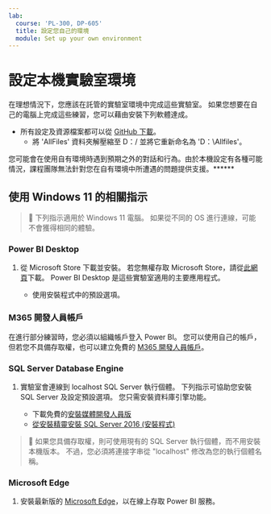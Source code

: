 ```yaml
---
lab:
  course: 'PL-300, DP-605'
  title: 設定您自己的環境
  module: Set up your own environment
---
```


# 設定本機實驗室環境

在理想情況下，您應該在託管的實驗室環境中完成這些實驗室。 如果您想要在自己的電腦上完成這些練習，您可以藉由安裝下列軟體達成。

- 所有設定及資源檔案都可以從 [GitHub 下載](https://github.com/MicrosoftLearning/PL-300-Microsoft-Power-BI-Data-Analyst/raw/Main/AllfilesDownload.zip)。
  - 將 'AllFiles' 資料夾解壓縮至 D：/ 並將它重新命名為 'D：\Allfiles\'。

您可能會在使用自有環境時遇到預期之外的對話和行為。由於本機設定有各種可能情況，課程團隊無法針對您在自有環境中所遭遇的問題提供支援。******

## 使用 Windows 11 的相關指示

> &#128221; 下列指示適用於 Windows 11 電腦。 如果從不同的 OS 進行連線，可能不會獲得相同的體驗。

### Power BI Desktop

1. 從 Microsoft Store 下載並安裝。 若您無權存取 Microsoft Store，請從[此網頁](https://www.microsoft.com/download/details.aspx?id=58494)下載。 Power BI Desktop 是這些實驗室適用的主要應用程式。

    - 使用安裝程式中的預設選項。

### M365 開發人員帳戶

在進行部分練習時，您必須以組織帳戶登入 Power BI。 您可以使用自己的帳戶，但若您不具備存取權，也可以建立免費的 [M365 開發人員帳戶](https://developer.microsoft.com/en-us/microsoft-365/dev-program)。

### SQL Server Database Engine

1. 實驗室會連線到 localhost SQL Server 執行個體。 下列指示可協助您安裝 SQL Server 及設定預設選項。 您只需安裝資料庫引擎功能。

    - 下載免費的[安裝媒體開發人員版](https://www.microsoft.com/sql-server/sql-server-downloads?SilentAuth=1&f=255&MSPPError=-2147217396&rtc=1)
    - [從安裝精靈安裝 SQL Server 2016 (安裝程式)](https://learn.microsoft.com/sql/database-engine/install-windows/install-sql-server-from-the-installation-wizard-setup)

> &#128221; 如果您具備存取權，則可使用現有的 SQL Server 執行個體，而不用安裝本機版本。 不過，您必須將連接字串從 "localhost" 修改為您的執行個體名稱。

### Microsoft Edge

1. 安裝最新版的 [Microsoft Edge](https://microsoft.com/edge)，以在線上存取 Power BI 服務。
